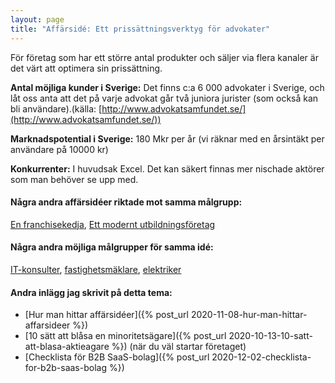 ```yaml
---
layout: page
title: "Affärsidé: Ett prissättningsverktyg för advokater"
---
```

För företag som har ett större antal produkter och säljer via flera kanaler är det värt att optimera sin prissättning.

**Antal möjliga kunder i Sverige:** Det finns c:a 6 000 advokater i Sverige, och låt oss anta att det på varje advokat går två juniora jurister (som också kan bli användare).(källa: [http://www.advokatsamfundet.se/](http://www.advokatsamfundet.se/))

**Marknadspotential i Sverige:** 180 Mkr per år (vi räknar med en årsintäkt per användare på 10000 kr)

**Konkurrenter:** I huvudsak Excel. Det kan säkert finnas mer nischade aktörer som man behöver se upp med.

#### Några andra affärsidéer riktade mot samma målgrupp:
[En franchisekedja](/affarsideer/en-franchisekedja-av-advokater/), [Ett modernt utbildningsföretag](/affarsideer/ett-modernt-utbildningsforetag-riktat-mot-advokater/)


#### Några andra möjliga målgrupper för samma idé:
[IT-konsulter](/affarsideer/ett-prissattningsverktyg-for-it-konsulter/), [fastighetsmäklare](/affarsideer/ett-prissattningsverktyg-for-fastighetsmaklare/), [elektriker](/affarsideer/ett-prissattningsverktyg-for-elektriker/)

#### Andra inlägg jag skrivit på detta tema:
- [Hur man hittar affärsidéer]({% post_url 2020-11-08-hur-man-hittar-affarsideer %})
- [10 sätt att blåsa en minoritetsägare]({% post_url 2020-10-13-10-satt-att-blasa-aktieagare %}) (när du väl startar företaget)
- [Checklista för B2B SaaS-bolag]({% post_url 2020-12-02-checklista-for-b2b-saas-bolag %})

